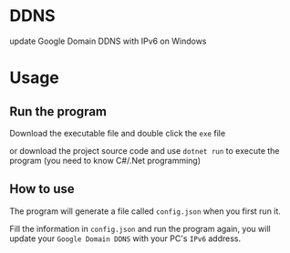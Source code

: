 # DDNS
update Google Domain DDNS with IPv6 on Windows

# Usage
## Run the program
Download the executable file and double click the `exe` file 
   
or download the project source code and use `dotnet run` to execute the program (you need to know C#/.Net programming)

## How to use
The program will generate a file called `config.json` when you first run it.

Fill the information in `config.json` and run the program again,  you will update your `Google Domain DDNS` with your PC's `IPv6` address.